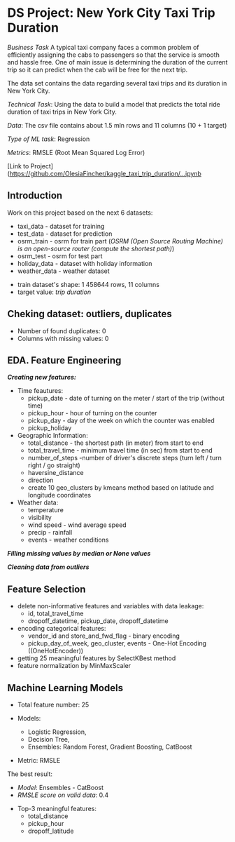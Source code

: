 # DS Project: New York City Taxi Trip Duration

*Business Task*
A typical taxi company faces a common problem of efficiently assigning the cabs to passengers so that the service is smooth and hassle free. One of main issue is determining the duration of the current trip so it can predict when the cab will be free for the next trip.

The data set contains the data regarding several taxi trips and its duration in New York City. 

*Technical Task*: Using the data to build a model that predicts the total ride duration of taxi trips in New York City.

*Data*: The csv file contains about 1.5 mln rows and 11 columns (10 + 1 target)

*Type of ML task*: Regression

*Metrics*: RMSLE (Root Mean Squared Log Error)

[Link to Project](https://github.com/OlesiaFincher/kaggle_taxi_trip_duration/...ipynb

## Introduction
Work on this project based on the next 6 datasets:
* taxi_data - dataset for training
* test_data - dataset for prediction
* osrm_train - osrm for train part (*OSRM (Open Source Routing Machine) is an open-source router (compute the shortest path)*)
* osrm_test - osrm for test part
* holiday_data - dataset with holiday information
* weather_data - weather dataset


- train dataset's shape: 1 458644 rows, 11 columns
- target value: *trip duration*

## Cheking dataset: outliers, duplicates
- Number of found duplicates: 0
- Columns with missing values: 0

## EDA. Feature Engineering
***Creating new features:***

- Time feautures:
    * pickup_date - date of turning on the meter / start of the trip (without time)
    * pickup_hour - hour of turning on the counter
    * pickup_day - day of the week on which the counter was enabled
    * pickup_holiday
- Geographic Information:
    * total_distance - the shortest path (in meter) from start to end
    * total_travel_time - minimum travel time (in sec) from start to end
    * number_of_steps -number of driver's discrete steps (turn left / turn right / go straight)
    * haversine_distance
    * direction
    * create 10 geo_clusters by kmeans method based on latitude and longitude coordinates
- Weather data:
    * temperature
    * visibility
    * wind speed - wind average speed
    * precip - rainfall
    * events - weather conditions

***Filling missing values by median or None values***

***Cleaning data from outliers***

## Feature Selection
- delete non-informative features and variables with data leakage:
    * id, total_travel_time
    * dropoff_datetime, pickup_date, dropoff_datetime
- encoding categorical features:
    * vendor_id and store_and_fwd_flag - binary encoding
    * pickup_day_of_week, geo_cluster, events - One-Hot Encoding ((OneHotEncoder))
- getting 25 meaningful features by SelectKBest method
- feature normalization by MinMaxScaler

## Machine Learning Models
- Total feature number: 25
- Models:
    * Logistic Regression,
    * Decision Tree,
    * Ensembles: Random Forest, Gradient Boosting, CatBoost

- Metric: RMSLE

The best result:
* *Model*: Ensembles - CatBoost
* *RMSLE score on valid data*: 0.4

- Top-3 meaningful features:
    * total_distance
    * pickup_hour
    * dropoff_latitude
